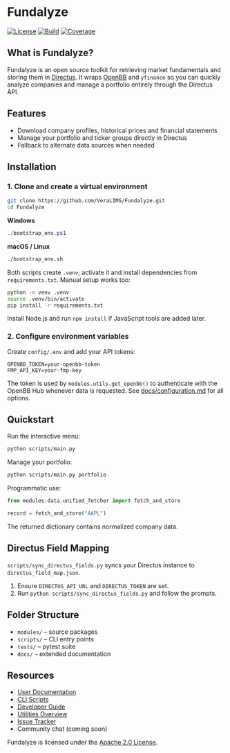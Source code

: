 # Fundalyze

[![License](https://img.shields.io/badge/license-Apache%202.0-blue.svg)](LICENSE)
[![Build](https://img.shields.io/badge/build-manual-lightgrey)](#)
[![Coverage](https://img.shields.io/badge/coverage-100%25-brightgreen)](#)

## What is Fundalyze?
Fundalyze is an open source toolkit for retrieving market fundamentals and
storing them in [Directus](https://directus.io/). It wraps
[OpenBB](https://openbb.co/) and `yfinance` so you can quickly analyze
companies and manage a portfolio entirely through the Directus API.

## Features
- Download company profiles, historical prices and financial statements
- Manage your portfolio and ticker groups directly in Directus
- Fallback to alternate data sources when needed

## Installation

### 1. Clone and create a virtual environment
```bash
git clone https://github.com/VeraLIMS/Fundalyze.git
cd Fundalyze
```
**Windows**
```powershell
./bootstrap_env.ps1
```
**macOS / Linux**
```bash
./bootstrap_env.sh
```
Both scripts create `.venv`, activate it and install dependencies from `requirements.txt`.
Manual setup works too:
```bash
python -m venv .venv
source .venv/bin/activate
pip install -r requirements.txt
```
Install Node.js and run `npm install` if JavaScript tools are added later.

### 2. Configure environment variables
Create `config/.env` and add your API tokens:
```env
OPENBB_TOKEN=your-openbb-token
FMP_API_KEY=your-fmp-key
```
The token is used by `modules.utils.get_openbb()` to authenticate with the OpenBB Hub
whenever data is requested. See [docs/configuration.md](docs/configuration.md) for all options.

## Quickstart
Run the interactive menu:
```bash
python scripts/main.py
```
Manage your portfolio:
```bash
python scripts/main.py portfolio
```

Programmatic use:
```python
from modules.data.unified_fetcher import fetch_and_store

record = fetch_and_store("AAPL")
```
The returned dictionary contains normalized company data.

## Directus Field Mapping
`scripts/sync_directus_fields.py` syncs your Directus instance to `directus_field_map.json`.
1. Ensure `DIRECTUS_API_URL` and `DIRECTUS_TOKEN` are set.
2. Run `python scripts/sync_directus_fields.py` and follow the prompts.

## Folder Structure
- `modules/` – source packages
- `scripts/` – CLI entry points
- `tests/` – pytest suite
- `docs/` – extended documentation


## Resources
- [User Documentation](docs/overview.md)
- [CLI Scripts](docs/scripts_overview.md)
- [Developer Guide](docs/DEVELOPER_GUIDE.md)
- [Utilities Overview](docs/utils_overview.md)
- [Issue Tracker](https://github.com/VeraLIMS/Fundalyze/issues)
- Community chat (coming soon)

Fundalyze is licensed under the [Apache 2.0 License](LICENSE).
